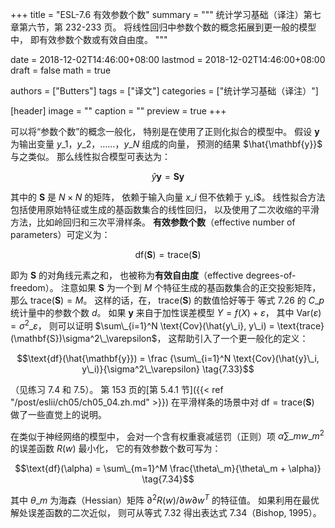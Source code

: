 +++
title = "ESL-7.6 有效参数个数"
summary = """
统计学习基础（译注）第七章第六节，第 232-233 页。
将线性回归中参数个数的概念拓展到更一般的模型中，
即有效参数个数或有效自由度。
"""

date = 2018-12-02T14:46:00+08:00
lastmod = 2018-12-02T14:46:00+08:00
draft = false
math = true

authors = ["Butters"]
tags = ["译文"]
categories = ["统计学习基础（译注）"]

[header]
image = ""
caption = ""
preview = true
+++

可以将“参数个数”的概念一般化，
特别是在使用了正则化拟合的模型中。
假设 $\mathbf{y}$ 为输出变量 $y\_1$，$y\_2$，……，$y\_N$ 组成的向量，
预测的结果 $\hat{\mathbf{y}}$ 与之类似。
那么线性拟合模型可表达为：

$$\hat{y}\mathbf{y} = \mathbf{S}\mathbf{y} \tag{7.31}$$

其中的 $\mathbf{S}$ 是 $N \times N$ 的矩阵，
依赖于输入向量 $x\_i$ 但不依赖于 y\_i$。
线性拟合方法包括使用原始特征或生成的基函数集合的线性回归，
以及使用了二次收缩的平滑方法，比如岭回归和三次平滑样条。
**有效参数个数**（effective number of parameters）可定义为：

$$\text{df}(\mathbf{S}) = \text{trace}(\mathbf{S}) \tag{7.32}$$

即为 $\mathbf{S}$ 的对角线元素之和，
也被称为**有效自由度**（effective degrees-of-freedom）。
注意如果 $\mathbf{S}$ 为一个到
$M$ 个特征生成的基函数集合的正交投影矩阵，
那么 $\text{trace}(\mathbf{S}) = M$。
这样的话，在，
$\text{trace}(\mathbf{S})$ 的数值恰好等于
等式 7.26 的 $C\_p$ 统计量中的参数个数 $d$。
如果 $\mathbf{y}$ 来自于加性误差模型 $Y=f(X)+\varepsilon$，
其中 $\text{Var}(\varepsilon) = \sigma^2\_\varepsilon$，
则可以证明
$\sum\_{i=1}^N \text{Cov}(\hat{y\_i}, y\_i) =
\text{trace}(\mathbf{S})\sigma^2\_\varepsilon$，
这帮助引入了一个更一般化的定义：

$$\text{df}(\hat{\mathbf{y}}) = \frac
{\sum\_{i=1}^N \text{Cov}(\hat{y}\_i, y\_i)}{\sigma^2\_\varepsilon}
\tag{7.33}$$

（见练习 7.4 和 7.5）。
第 153 页的[第 5.4.1 节]({{< ref "/post/eslii/ch05/ch05_04.zh.md" >}})
在平滑样条的场景中对 $\text{df} = \text{trace}(\mathbf{S})$
做了一些直觉上的说明。

在类似于神经网络的模型中，
会对一个含有权重衰减惩罚（正则）项 $\alpha\sum\_m w\_m^2$
的误差函数 $R(w)$ 最小化，
它的有效参数个数可写为：

$$\text{df}(\alpha) = \sum\_{m=1}^M
\frac{\theta\_m}{\theta\_m + \alpha)} \tag{7.34}$$

其中 $\theta\_m$ 为海森（Hessian）矩阵
$\partial^2 R(w) / \partial w \partial w^T$
的特征值。
如果利用在最优解处误差函数的二次近似，
则可从等式 7.32 得出表达式 7.34（Bishop, 1995）。